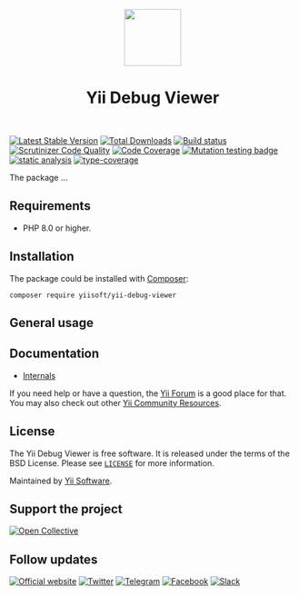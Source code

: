<p align="center">
    <a href="https://github.com/yiisoft" target="_blank">
        <img src="https://yiisoft.github.io/docs/images/yii_logo.svg" height="100px">
    </a>
    <h1 align="center">Yii Debug Viewer</h1>
    <br>
</p>

[![Latest Stable Version](https://poser.pugx.org/yiisoft/yii-debug-viewer/v/stable.png)](https://packagist.org/packages/yiisoft/yii-debug-viewer)
[![Total Downloads](https://poser.pugx.org/yiisoft/yii-debug-viewer/downloads.png)](https://packagist.org/packages/yiisoft/yii-debug-viewer)
[![Build status](https://github.com/yiisoft/yii-debug-viewer/workflows/build/badge.svg)](https://github.com/yiisoft/yii-debug-viewer/actions?query=workflow%3Abuild)
[![Scrutinizer Code Quality](https://scrutinizer-ci.com/g/yiisoft/yii-debug-viewer/badges/quality-score.png?b=master)](https://scrutinizer-ci.com/g/yiisoft/yii-debug-viewer/?branch=master)
[![Code Coverage](https://scrutinizer-ci.com/g/yiisoft/yii-debug-viewer/badges/coverage.png?b=master)](https://scrutinizer-ci.com/g/yiisoft/yii-debug-viewer/?branch=master)
[![Mutation testing badge](https://img.shields.io/endpoint?style=flat&url=https%3A%2F%2Fbadge-api.stryker-mutator.io%2Fgithub.com%2Fyiisoft%2Fyii-debug-viewer%2Fmaster)](https://dashboard.stryker-mutator.io/reports/github.com/yiisoft/yii-debug-viewer/master)
[![static analysis](https://github.com/yiisoft/yii-debug-viewer/workflows/static%20analysis/badge.svg)](https://github.com/yiisoft/yii-debug-viewer/actions?query=workflow%3A%22static+analysis%22)
[![type-coverage](https://shepherd.dev/github/yiisoft/yii-debug-viewer/coverage.svg)](https://shepherd.dev/github/yiisoft/yii-debug-viewer)

The package ...

## Requirements

- PHP 8.0 or higher.

## Installation

The package could be installed with [Composer](https://getcomposer.org):

```shell
composer require yiisoft/yii-debug-viewer
```

## General usage

## Documentation

- [Internals](docs/internals.md)

If you need help or have a question, the [Yii Forum](https://forum.yiiframework.com/c/yii-3-0/63) is a good place for that.
You may also check out other [Yii Community Resources](https://www.yiiframework.com/community).

## License

The Yii Debug Viewer is free software. It is released under the terms of the BSD License.
Please see [`LICENSE`](./LICENSE.md) for more information.

Maintained by [Yii Software](https://www.yiiframework.com/).

## Support the project

[![Open Collective](https://img.shields.io/badge/Open%20Collective-sponsor-7eadf1?logo=open%20collective&logoColor=7eadf1&labelColor=555555)](https://opencollective.com/yiisoft)

## Follow updates

[![Official website](https://img.shields.io/badge/Powered_by-Yii_Framework-green.svg?style=flat)](https://www.yiiframework.com/)
[![Twitter](https://img.shields.io/badge/twitter-follow-1DA1F2?logo=twitter&logoColor=1DA1F2&labelColor=555555?style=flat)](https://twitter.com/yiiframework)
[![Telegram](https://img.shields.io/badge/telegram-join-1DA1F2?style=flat&logo=telegram)](https://t.me/yii3en)
[![Facebook](https://img.shields.io/badge/facebook-join-1DA1F2?style=flat&logo=facebook&logoColor=ffffff)](https://www.facebook.com/groups/yiitalk)
[![Slack](https://img.shields.io/badge/slack-join-1DA1F2?style=flat&logo=slack)](https://yiiframework.com/go/slack)
